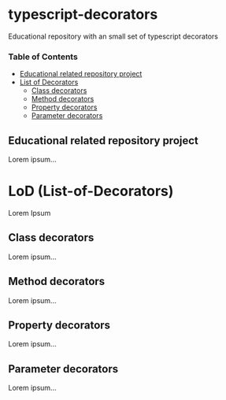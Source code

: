 # typescript-decorators
Educational repository with an small set of typescript decorators

### Table of Contents
- [Educational related repository project](#educational-related-repository-project)
- [List of Decorators](#list-of-decorators)
    * [Class decorators](#class-decorators)
    * [Method decorators](#method-decorators)
    * [Property decorators](#property-decorators)
    * [Parameter decorators](#parameter-decorators)

## Educational related repository project
Lorem ipsum...

# LoD (List-of-Decorators)
Lorem Ipsum

## Class decorators
Lorem ipsum...

## Method decorators
Lorem ipsum...

## Property decorators
Lorem ipsum...

## Parameter decorators
Lorem ipsum...